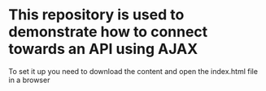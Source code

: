 <h1>
    This repository is used to demonstrate how to connect towards an API using AJAX
</h1>
<p>
    To set it up you need to download the content and open the index.html file in a browser
</p>